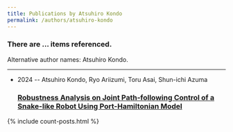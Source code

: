 ```yaml
---
title: Publications by Atsuhiro Kondo
permalink: /authors/atsuhiro-kondo
---
```


<h3 id="number-posts">There are ... items referenced.</h3>
<p id='info-authors'>Alternative author names: Atsuhiro Kondo.</p>
<hr />
<ul class="post-list">
<li><span class='post-meta'>2024 -- Atsuhiro Kondo, Ryo Ariizumi, Toru Asai, Shun-ichi Azuma</span><h3><a class='post-link' href="{{ site.baseurl }}/robustness-analysis-on-joint-path-following-control-of-a-snake-like-robot-using-port-hamiltonian-model">Robustness Analysis on Joint Path-following Control of a Snake-like Robot Using Port-Hamiltonian Model</a></h3></li>

</ul>
{% include count-posts.html %}
